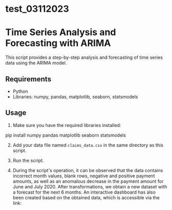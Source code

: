 # test_03112023
# Time Series Analysis and Forecasting with ARIMA

This script provides a step-by-step analysis and forecasting of time series data using the ARIMA model.

## Requirements

- Python
- Libraries: numpy, pandas, matplotlib, seaborn, statsmodels

## Usage

1. Make sure you have the required libraries installed:

pip install numpy pandas matplotlib seaborn statsmodels

2. Add your data file named `claims_data.csv` in the same directory as this script.

3. Run the script.

4. During the script's operation, it can be observed that the data contains incorrect month values, blank rows, negative and positive payment amounts, as well as an anomalous decrease in the payment amount for June and July 2020. After transformations, we obtain a new dataset with a forecast for the next 6 months. An interactive dashboard has also been created based on the obtained data, which is accessible via the link:
   

